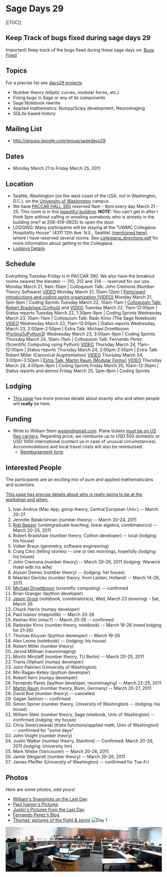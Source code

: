 

# Sage Days 29

[[_TOC_]] 


## Keep Track of bugs fixed during sage days 29

Important! Keep track of the bugs fixed during these sage days on: <a href="/days29/bugs">Bugs Fixed</a> 


## Topics

For a precise list see <a href="/days29/projects">days29 projects</a> 

* Number theory (elliptic curves, modular forms, etc.) 
* Fixing bugs in Sage or any of its components 
* Sage Notebook rewrite 
* Applied mathematics: Numpy/Scipy development, Neuroimaging 
* SQLite based history 

## Mailing List

* <a href="http://groups.google.com/group/sagedays29">http://groups.google.com/group/sagedays29</a> 

## Dates

* Monday March 21 to Friday March 25, 2011 

## Location

* Seattle, Washington (on the west coast of the USA; *not* in Washington, D.C.), on the <a class="http" href="http://www.washington.edu/">University of Washington</a> campus. 
* We have <a class="http" href="http://www.css.washington.edu/room/PCAR+390">PACCAR HALL 390</a> reserved 9am - 9pm every day March 21 - 25.  This room is in this <a class="http" href="http://www.foster.washington.edu/about/Pages/paccarhall.aspx">beautiful building</a>.  **NOTE:** You can't get in after I think 5pm without calling or emailing somebody who is already in the building (me? at 206-419-0925) to open the door.  
* LODGING: Many participants will be staying at the "UWMC Collegiana Hospitality House" (4311 12th Ave. N.E., Seattle)  (<a class="http" href="http://uwmedicine.washington.edu/Patient-Care/Locations/UWMC/Patient-Family-Resources/Pages/Patient-Family-Housing.aspx">mentioned here</a>), where I have reserved several rooms.  See <a href="days29/collegiana_directions.pdf">collegiana_directions.pdf</a> for more information about getting to the Collegiana. 
* <a href="/days29/lodging">Lodging Details</a> 

## Schedule

Everything Tuesday-Friday is in PACCAR 390.   We also have the breakout rooms nearest the elevator -- 310, 312 and 314 -- reserved for our use.  
Monday March 21, 9am-10am |  Colloquium Talk: John Cremona (Number Theory Software) <a class="http" href="http://tinyurl.com/4bb4nvo">VIDEO</a>
Monday March 21, 10am-12pm | <a class="http" href="http://tinyurl.com/4fazxk9">Participant introductions and coding sprint organization (VIDEO)</a>
Monday March 21, 1pm-9pm | Coding Sprints
Tuesday March 22, 10am-11am | <a href="days29/cython-days29.pdf">Colloquium Talk: Robert Bradshaw (Cython)</a> and <a class="http" href="http://tinyurl.com/5t33vrq">VIDEO</a>
Tuesday March 22, 11am-12:00pm | Status reports
Tuesday March 22, 1:30pm-9pm | Coding Sprints
Wednesday March 23, 10am-11am | Colloquium Talk: Rado Kirov (The Sage Notebook) <a class="http" href="http://tinyurl.com/3f6w4u2">VIDEO</a>
Wednesday March 23, 11am-12:00pm | Status reports
Wednesday, March 23, 2:00pm-2:50pm | Extra Talk: Michael Droettboom (<a href="/PortingToPython3">PortingToPython3</a>)
Wednesday March 23, 3:00pm-9pm | Coding Sprints
Thursday March 24, 10am-11am |  Colloquium Talk: Fernando Perez (Scientific Computing using Python) <a class="http" href="http://tinyurl.com/6a2kqk8">VIDEO</a>
Thursday March 24, 11am-12:00pm | Status reports
Thursday March 24, 2:00pm-2:50pm |  Extra Talk: Robert Miller (Canonical Augmentation) <a class="http" href="http://tinyurl.com/63ersex">VIDEO</a>
Thursday March 24, 3:00pm-3:50pm | <a class="http" href="http://people.mpim-bonn.mpg.de/mraum/data/vortrag.pdf">Extra Talk: Martin Raum (Modular Forms)</a>  <a class="http" href="http://tinyurl.com/5ux2w8f">VIDEO</a> 
Thursday March 24, 4:00pm-9pm | Coding Sprints
Friday March 25, 10am-12:30pm | Status reports and demos
Friday March 25, 2pm-9pm | Coding Sprints


## Lodging

* <a href="/days29/lodging">This page</a> has more precise details about exactly who and when people will **really** be here. 

## Funding

* Write to William Stein <a href="mailto:wstein@gmail.com">wstein@gmail.com</a>.   Plane tickets <a class="http" href="http://www.tvlon.com/resources/FlyAct.html">must be on US flag carriers</a>.  Regarding price, we reimburse up to USD 500 domestic or USD 1000 international (contact us in case of unusual circumstances).  Accommodations and local travel costs will also be reimbursed. 
   * <a href="days29/sd29reimbursement.pdf">Reimbursement form</a> 

## Interested People

The participants are an exciting mix of pure and applied mathematicians and scientists.   

<a href="/days29/lodging">This page has precise details about who is really going to be at the workshop and when.</a> 

1. Ivan Andrus (Mac App, group theory, Central European Univ.) -- March 20-27 
1. Jennifer Balakrishnan (number theory) -- March 20-24, 2011 
1. <a class="http" href="http://buzzard.ups.edu/">Rob Beezer</a> (undergraduate teaching, linear algebra, combinatorics) -- March 20-25, 2011 
1. Robert Bradshaw (number theory, Cython developer) -- local (lodging: his house) 
1. Volker Braun (geometry, software engineering) 
1. Craig Citro (telling stories) -- one or two mornings, hopefully (lodging: his house) 
1. John Cremona (number theory) -- March 20-26, 2011 (lodging: Warwick Hotel with his wife) 
1. Alyson Deines (number theory) -- (lodging: her house) 
1. Maarten Derickx (number theory, from Leiden, Holland) -- March 14-26, 2011.  
1. <a class="http" href="http://droettboom.com/">Michael Droettboom</a> (scientific computing) -- confirmed 
1. Brian Granger (Ipython developer) 
1. <a class="http" href="http://artsci.drake.edu/grout/doku.php">Jason Grout</a> (notebook, combinatorics), Wed, March 23 (evening) - Sat, March 26 
1. Chuck Harris  (numpy developer) 
1. Paul Ivanov (matplotlib) -- March 20-26 
1. Keshav Kini (misc?) -- March 20-26 -- confirmed 
1. Radoslav Kirov (number theory, notebook) -- March 18-26 (need lodging for 21-26) 
1. Thomas Kluyver (Ipython developer) -- March 19-26 
1. Alex Leone (notebook) -- (lodging: his house) 
1. Robert Miller (number theory) 
1. Jarrod Millman (neuroimaging) 
1. Moritz Minzlaff (number theory, TU Berlin) -- March 20-25, 2011 
1. Travis Oliphant (numpy developer) 
1. John Palmieri (University of Washington) 
1. Min Ragan-Kelley (ipython developer) 
1. Robert Kern  (numpy developer) 
1. Fernando Perez (Ipython developer, neuroimaging) -- March 22-25, 2011 
1. <a class="http" href="http://people.mpim-bonn.mpg.de/mraum/en/">Martin Raum</a> (number theory, Bonn, Germany) -- March 20-27, 2011 
1. David Roe (number theory) -- cancelled  
1. Gagan Sekhon -- confirmed 
1. Simon Spicer (number theory, University of Washington) -- (lodging: his house) 
1. William Stein (number theory, Sage notebook, Univ of Washington) -- confirmed (lodging: my house) 
1. Chris Swierczewski (theta functions/applied math, Univ of Washington) -- confirmed for "some days" 
1. John Voight (number theory) 
1. Justin Walker (number theory, Stanford) -- Confirmed: March 20-26, 2011 (lodging: University Inn) 
1. Mark Wiebe (Vancouver) -- March 20-26, 2011. 
1. Jamie Weigandt (number theory) -- March 20-26, 2011 
1. James Pfeiffer (University of Washington) -- confirmed for Tue-Fri 

## Photos

Here are some photos, add yours! 

   * <a class="http" href="http://tinyurl.com/47pfysc">William's Snapshots on the Last Day</a> 
   * <a class="http" href="http://pirsquared.org/seattle/">Paul Ivanov's Pictures</a> 
   * <a class="http" href="http://web.me.com/justin/Site/Sage_Days_29.html">Justin's Pictures from the Last Day</a> 
   * <a class="http" href="http://blog.fperez.org/2011/03/ipython-and-scientific-python-go-to.html">Fernando Perez's Blog</a> 
   * <a class="https" href="https://picasaweb.google.com/takowl/SageDays29Trip?authkey=Gv1sRgCJ2y1ZCK0tCDHg&amp;feat=directlink">Thomas' pictures of the flight & sprint</a> 
![Day 1](http://pirsquared.org/seattle/03212011517.jpg) 

![days29/sd29-paccar-2011-03-23.jpg](days29/sd29-paccar-2011-03-23.jpg) 
